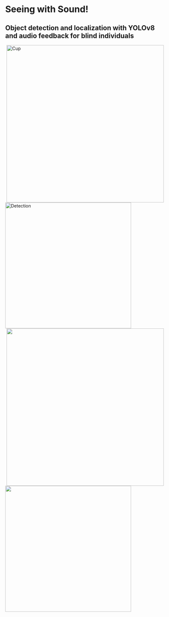 # Seeing with Sound!
Object detection and localization with YOLOv8  and audio feedback for blind individuals
---


<img src="https://github.com/user-attachments/assets/4373f5da-bdf8-469e-a76d-db2447aebe69" width='500' alt="Cup" align='right'>
‎‎<img src='https://github.com/user-attachments/assets/a6556555-cfe3-46b1-aaad-4d2bb5e94a23' width ='400' alt="Detection">
<img src='https://github.com/user-attachments/assets/7b980ee2-149b-4b67-89ee-7b6856dc6fcb' width = '500' align= "right">
<img src='https://github.com/user-attachments/assets/23bf9841-fc0b-4019-8794-28e1e03aad30' width = '400' align="left">
